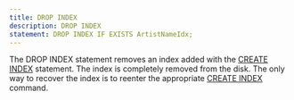 ```yaml
---
title: DROP INDEX
description: DROP INDEX
statement: DROP INDEX IF EXISTS ArtistNameIdx;
---
```







<!-- do-not-touch-svg-import: 'dropindex.svg' -->


<p>The DROP INDEX statement removes an index added
with the <a href="lang_createindex">CREATE INDEX</a> statement. The index is completely removed from
the disk. The only way to recover the index is to reenter the
appropriate <a href="lang_createindex">CREATE INDEX</a> command.</p>




